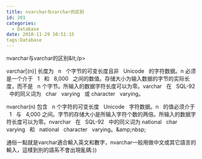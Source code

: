 ```yaml
---
title: nvarchar与varchar的区别
id: 201
categories:
  - Database
date: 2010-11-29 10:51:15
tags:Database
---
```


nvarchar与varchar的区别&amp;lt;/p&gt;

varchar[(n)]
长度为   n   个字节的可变长度且非   Unicode   的字符数据。n
必须是一个介于   1   和   8,000   之间的数值。存储大小为输入数据的字节的实际长度，而不是   n
个字节。所输入的数据字符长度可以为零。varchar   在   SQL-92   中的同义词为   char   varying   或
character   varying。

nvarchar(n)
包含   n
个字符的可变长度   Unicode   字符数据。n   的值必须介于   1   与   4,000
之间。字节的存储大小是所输入字符个数的两倍。所输入的数据字符长度可以为零。nvarchar   在   SQL-92   中的同义词为
national   char   varying   和   national   character   varying。&amp;amp;nbsp;

通俗一點就是varchar適合輸入英文和數字，nvarchar一般用做中文或其它語言的輸入，這樣到別的語系不會出現亂碼:))